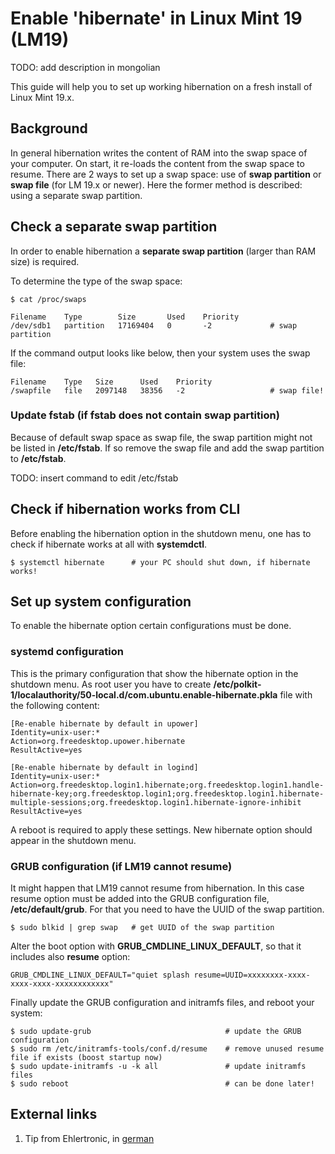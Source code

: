 # Enable 'hibernate' in Linux Mint 19 (LM19)

TODO: add description in mongolian

This guide will help you to set up working hibernation on a fresh install of Linux Mint 19.x.

## Background

In general hibernation writes the content of RAM into the swap space of your computer. On start, it re-loads the content from the swap space to resume. There are 2 ways to set up a swap space: use of __swap partition__ or __swap file__ (for LM 19.x or newer).
Here the former method is described: using a separate swap partition.

## Check a separate swap partition

In order to enable hibernation a **separate swap partition** (larger than RAM size) is required.

To determine the type of the swap space:
```
$ cat /proc/swaps

Filename    Type        Size       Used    Priority
/dev/sdb1   partition   17169404   0       -2             # swap partition
```

If the command output looks like below, then your system uses the swap file:
```
Filename    Type   Size      Used    Priority
/swapfile   file   2097148   38356   -2                   # swap file!
```

### Update fstab (if fstab does not contain swap partition)

Because of default swap space as swap file, the swap partition might not be listed in **/etc/fstab**. If so remove the swap file and add the swap partition to **/etc/fstab**.

TODO: insert command to edit /etc/fstab

## Check if hibernation works from CLI

Before enabling the hibernation option in the shutdown menu, one has to check if hibernate works at all with **systemdctl**.

```
$ systemctl hibernate      # your PC should shut down, if hibernate works!
```

## Set up system configuration

To enable the hibernate option certain configurations must be done.

### systemd configuration

This is the primary configuration that show the hibernate option in the shutdown menu. As root user you have to create **/etc/polkit-1/localauthority/50-local.d/com.ubuntu.enable-hibernate.pkla** file with the following content:

```
[Re-enable hibernate by default in upower]
Identity=unix-user:*
Action=org.freedesktop.upower.hibernate
ResultActive=yes

[Re-enable hibernate by default in logind]
Identity=unix-user:*
Action=org.freedesktop.login1.hibernate;org.freedesktop.login1.handle-hibernate-key;org.freedesktop.login1;org.freedesktop.login1.hibernate-multiple-sessions;org.freedesktop.login1.hibernate-ignore-inhibit
ResultActive=yes
```

A reboot is required to apply these settings. New hibernate option should appear in the shutdown menu.

### GRUB configuration (if LM19 cannot resume)

It might happen that LM19 cannot resume from hibernation. In this case resume option must be added into the GRUB configuration file, **/etc/default/grub**. For that you need to have the UUID of the swap partition.

```
$ sudo blkid | grep swap   # get UUID of the swap partition
```

Alter the boot option with **GRUB_CMDLINE_LINUX_DEFAULT**, so that it includes also **resume** option:

```
GRUB_CMDLINE_LINUX_DEFAULT="quiet splash resume=UUID=xxxxxxxx-xxxx-xxxx-xxxx-xxxxxxxxxxxx"
```

Finally update the GRUB configuration and initramfs files, and reboot your system:
```
$ sudo update-grub                              # update the GRUB configuration
$ sudo rm /etc/initramfs-tools/conf.d/resume    # remove unused resume file if exists (boost startup now)
$ sudo update-initramfs -u -k all               # update initramfs files
$ sudo reboot                                   # can be done later!
```

## External links

1. Tip from Ehlertronic, in [german](https://www.ehlertronic.de/linux/tipps-tricks/ruhezustand.html)
